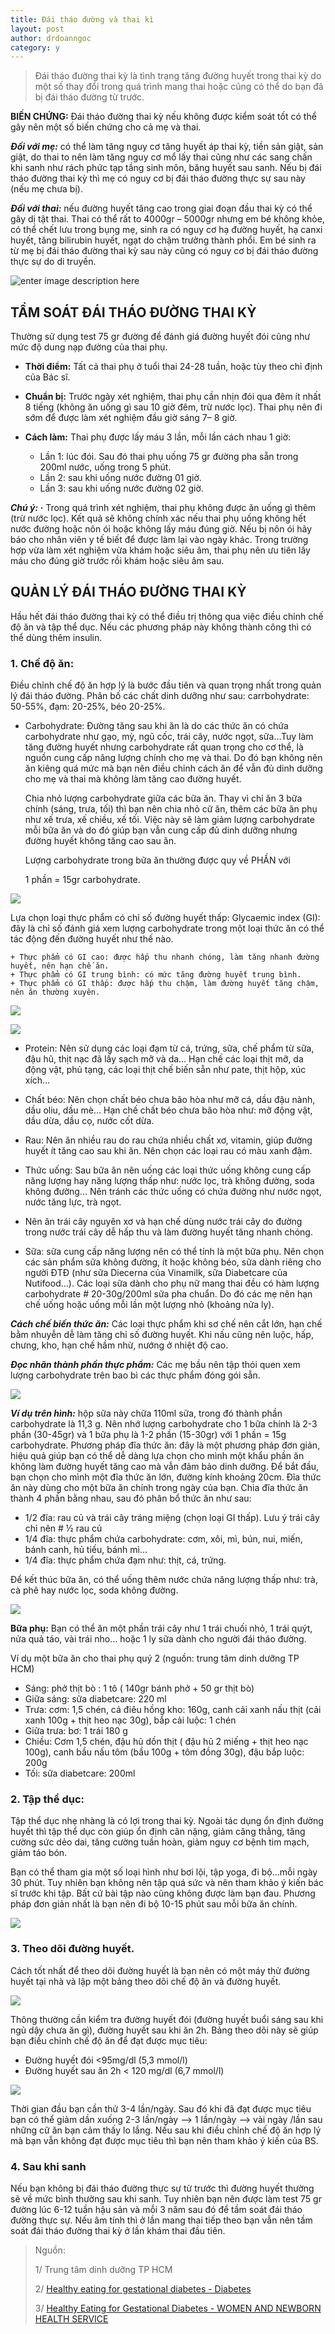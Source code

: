 ```yaml
---
title: Đái tháo đường và thai kì
layout: post
author: drdoanngoc
category: y
---
```


> Đái tháo đường thai kỳ là tình trạng tăng đường huyết trong thai kỳ do một số thay đổi trong quá trình mang thai hoặc cũng có thể do bạn đã bị đái tháo đường từ trước.

**BIẾN CHỨNG:** Đái tháo đường thai kỳ nếu không được kiểm soát tốt có thể gây nên một số biến chứng cho cả mẹ và thai.

***Đối với mẹ:*** có thể làm tăng nguy cơ tăng huyết áp thai kỳ, tiền sản giật, sản giật, do thai to nên làm tăng nguy cơ mổ lấy thai cũng như các sang chấn khi sanh như rách phức tạp tầng sinh môn, băng huyết sau sanh. Nếu bị đái tháo đường thai kỳ thì mẹ có nguy cơ bị đái tháo đường thực sự sau này (nếu mẹ chưa bị).

***Đối với thai:*** nếu đường huyết tăng cao trong giai đoạn đầu thai kỳ có thể gây dị tật thai. Thai có thể rất to 4000gr – 5000gr nhưng em bé không khỏe, có thể chết lưu trong bụng mẹ, sinh ra có nguy cơ hạ đường huyết, hạ canxi huyết, tăng bilirubin huyết, ngạt do chậm trưởng thành phổi. Em bé sinh ra từ mẹ bị đái tháo đường thai kỳ sau này cũng có nguy cơ bị đái tháo đường thực sự do di truyền.

![enter image description here](https://scontent.fsgn2-2.fna.fbcdn.net/v/t1.0-9/36632262_2041131289298202_2142629063645200384_o.png?_nc_cat=0&oh=4b53c39052791cbd4c0bf97f5a61abb7&oe=5C037644)

## TẦM SOÁT ĐÁI THÁO ĐƯỜNG THAI KỲ
Thường sử dụng test 75 gr đường để đánh giá đường huyết đói cũng như mức độ dung nạp đường của thai phụ.

+ **Thời điểm:** Tất cả thai phụ ở tuổi thai 24-28 tuần, hoặc tùy theo chỉ định của Bác sĩ.

+ **Chuẩn bị:** Trước ngày xét nghiệm, thai phụ cần nhịn đói qua đêm ít nhất 8 tiếng (không ăn uống gì sau 10 giờ đêm, trừ nước lọc). Thai phụ nên đi sớm để được làm xét nghiệm đầu giờ sáng 7– 8 giờ.

+ **Cách làm:** Thai phụ được lấy máu 3 lần, mỗi lần cách nhau 1 giờ:

	-   Lần 1: lúc đói. Sau đó thai phụ uống 75 gr đường pha sẵn trong 200ml nước, uống trong 5 phút.
	-   Lần 2: sau khi uống nước đường 01 giờ.
	-   Lần 3: sau khi uống nước đường 02 giờ.

***Chú ý: ·*** Trong quá trình xét nghiệm, thai phụ không được ăn uống gì thêm (trừ nước lọc). Kết quả sẽ không chính xác nếu thai phụ uống không hết nước đường hoặc nôn ói hoặc không lấy máu đúng giờ. Nếu bị nôn ói hãy báo cho nhân viên y tế biết để được làm lại vào ngày khác. Trong trường hợp vừa làm xét nghiệm vừa khám hoặc siêu âm, thai phụ nên ưu tiên lấy máu cho đúng giờ trước rồi khám hoặc siêu âm sau.

## QUẢN LÝ ĐÁI THÁO ĐƯỜNG THAI KỲ
Hầu hết đái tháo đường thai kỳ có thể điều trị thông qua việc điều chỉnh chế độ ăn và tập thể dục. Nếu các phương pháp này không thành công thì có thể dùng thêm insulin.

### 1.  Chế độ ăn: 
Điều chỉnh chế độ ăn hợp lý là bước đầu tiên và quan trọng nhất trong quản lý đái tháo đường. Phân bố các chất dinh dưỡng như sau: carrbohydrate: 50-55%, đạm: 20-25%, béo 20-25%.

- Carbohydrate: Đường tăng sau khi ăn là do các thức ăn có chứa carbohydrate như gạo, mỳ, ngũ cốc, trái cây, nước ngọt, sữa…Tuy làm tăng đường huyết nhưng carbohydrate rất quan trọng cho cơ thể, là nguồn cung cấp năng lượng chính cho mẹ và thai. Do đó bạn không nên ăn kiêng quá mức mà bạn nên điều chỉnh cách ăn để vẫn đủ dinh dưỡng cho mẹ và thai mà không làm tăng cao đường huyết.

	Chia nhỏ lượng carbohydrate giữa các bữa ăn. Thay vì chỉ ăn 3 bữa chính (sáng, trưa, tối) thì bạn nên chia nhỏ cữ ăn, thêm các bữa ăn phụ như xế trưa, xế chiều, xế tối. Việc này sẽ làm giảm lượng carbohydrate mỗi bữa ăn và do đó giúp bạn vẫn cung cấp đủ dinh dưỡng nhưng đường huyết không tăng cao sau ăn.

	Lượng carbohydrate trong bữa ăn thường được quy về PHẦN với

	1 phần = 15gr carbohydrate.


![](https://scontent.fsgn2-2.fna.fbcdn.net/v/t1.0-9/36672353_2041107855967212_618129842109415424_n.jpg?_nc_cat=0&oh=7a4fdb245d27afc0c54f47e14803d425&oe=5BC87E79)

Lựa chọn loại thực phẩm có chỉ số đường huyết thấp: Glycaemic index (GI): đây là chỉ số đánh giá xem lượng carbohydrate trong một loại thức ăn có thể tác động đến đường huyết như thế nào.

	+ Thực phẩm có GI cao: được hấp thu nhanh chóng, làm tăng nhanh đường huyết, nên hạn chế ăn.
	+ Thực phẩm có GI trung bình: có mức tăng đường huyết trung bình.
	+ Thực phẩm có GI thấp: được hấp thu chậm, làm đường huyết tăng chậm, nên ăn thường xuyên.

  

![](https://scontent.fsgn2-2.fna.fbcdn.net/v/t1.0-9/36693055_2041108422633822_351900753759043584_n.jpg?_nc_cat=0&oh=48634d0515c1f5fcbda21b0acb1314ef&oe=5C0885C5)

  

![](https://scontent.fsgn2-2.fna.fbcdn.net/v/t1.0-9/36674167_2041108922633772_7142949432688902144_n.jpg?_nc_cat=0&oh=ffe13504198caeb9e81e93141e410cb5&oe=5BCE4228)

- Protein: Nên sử dụng các loại đạm từ cá, trứng, sữa, chế phẩm từ sữa, đậu hũ, thịt nạc đã lấy sạch mỡ và da… Hạn chế các loại thịt mỡ, da động vật, phủ tạng, các loại thịt chế biến sẵn như pate, thịt hộp, xúc xích…

- Chất béo: Nên chọn chất béo chưa bão hòa như mỡ cá, dầu đậu nành, dầu oliu, dầu mè… Hạn chế chất béo chưa bão hòa như: mỡ động vật, dầu dừa, dầu cọ, nước cốt dừa.

- Rau: Nên ăn nhiều rau do rau chứa nhiều chất xơ, vitamin, giúp đường huyết ít tăng cao sau khi ăn. Nên chọn các loại rau có màu xanh đậm.

- Thức uống: Sau bữa ăn nên uống các loại thức uống không cung cấp năng lượng hay năng lượng thấp như: nước lọc, trà không đường, soda không đường… Nên tránh các thức uống có chứa đường như nước ngọt, nước tăng lực, trà ngọt.

- Nên ăn trái cây nguyên xơ và hạn chế dùng nước trái cây do đường trong nước trái cây dễ hấp thu và làm đường huyết tăng nhanh chóng.

- Sữa: sữa cung cấp năng lượng nên có thể tính là một bữa phụ. Nên chọn các sản phẩm sữa không đường, ít hoặc không béo, sữa dành riêng cho người ĐTĐ (như sữa Diecerna của Vinamilk, sữa Diabetcare của Nutifood…). Các loại sữa dành cho phụ nữ mang thai đều có hàm lượng carbohydrate # 20-30g/200ml sữa pha chuẩn. Do đó các mẹ nên hạn chế uống hoặc uống mỗi lần một lượng nhỏ (khoảng nửa ly).

***Cách chế biến thức ăn:*** Các loại thực phẩm khi sơ chế nên cắt lớn, hạn chế bằm nhuyễn dễ làm tăng chỉ số đường huyết. Khi nấu cũng nên luộc, hấp, chưng, kho, hạn chế hầm nhừ, nướng ở nhiệt độ cao.

***Đọc nhãn thành phần thực phẩm:*** Các mẹ bầu nên tập thói quen xem lượng carbohydrate trên bao bì các thực phẩm đóng gói sẵn.

  

![](https://scontent.fsgn2-2.fna.fbcdn.net/v/t1.0-9/36680567_2041109442633720_5334260093556883456_n.jpg?_nc_cat=0&oh=f106c09bc2ba8046b080795a770c9dd4&oe=5BCA38E8)

***Ví dụ trên hình:*** hộp sữa này chữa 110ml sữa, trong đó thành phần carbohydrate là 11,3 g. Nên nhớ lượng carbohydrate cho 1 bữa chính là 2-3 phần (30-45gr) và 1 bữa phụ là 1-2 phần (15-30gr) với 1 phần = 15g carbohydrate. Phương pháp đĩa thức ăn: đây là một phương pháp đơn giản, hiệu quả giúp bạn có thể dễ dàng lựa chọn cho mình một khẩu phần ăn không làm đường huyết tăng cao mà vẫn đảm bảo dinh dưỡng. Để bắt đầu, bạn chọn cho mình một đĩa thức ăn lớn, đường kính khoảng 20cm. Đĩa thức ăn này dùng cho một bữa ăn chính trong ngày của bạn. Chia đĩa thức ăn thành 4 phần bằng nhau, sau đó phân bổ thức ăn như sau:

-   1/2 đĩa: rau củ và trái cây tráng miệng (chọn loại GI thấp). Lưu ý trái cây chỉ nên # ½ rau củ
-   1/4 đĩa: thực phẩm chứa carbohydrate: cơm, xôi, mì, bún, nui, miến, bánh canh, hủ tiếu, bánh mì…
-   1/4 đĩa: thực phẩm chứa đạm như: thịt, cá, trứng.

Để kết thúc bữa ăn, có thể uống thêm nước chứa năng lượng thấp như: trà, cà phê hay nước lọc, soda không đường.

  

![](https://scontent.fsgn2-2.fna.fbcdn.net/v/t1.0-9/36686795_2041109952633669_6555400341842558976_n.jpg?_nc_cat=0&oh=a75aa02342094ef08fec670c62c7632f&oe=5BC75477)

**Bữa phụ:** Bạn có thể ăn một phần trái cây như 1 trái chuối nhỏ, 1 trái quýt, nửa quả táo, vài trái nho… hoặc 1 ly sữa dành cho người đái tháo đường.

Ví dụ một bữa ăn cho thai phụ quý 2 (nguồn: trung tâm dinh dưỡng TP HCM)

-   Sáng: phở thịt bò : 1 tô ( 140gr bánh phở + 50 gr thịt bò)
-   Giữa sáng: sữa diabetcare: 220 ml
-   Trưa: cơm: 1,5 chén, cá điêu hồng kho: 160g, canh cải xanh nấu thịt (cải xanh 100g + thịt heo nạc 30g), bắp cải luộc: 1 chén
-   Giữa trưa: bơ: 1 trái 180 g
-   Chiều: Cơm 1,5 chén, đậu hũ dồn thịt ( đậu hũ 2 miếng + thịt heo nạc 100g), canh bầu nấu tôm (bầu 100g + tôm đồng 30g), đậu bắp luộc: 200g
-   Tối: sữa diabetcare: 200ml

### 2.  Tập thể dục:

Tập thể dục nhẹ nhàng là có lợi trong thai kỳ. Ngoài tác dụng ổn định đường huyết thì tập thể dục còn giúp ổn định cân nặng, giảm căng thẳng, tăng cường sức dẻo dai, tăng cường tuần hoàn, giảm nguy cơ bệnh tim mạch, giảm táo bón.

Bạn có thể tham gia một số loại hình như bơi lội, tập yoga, đi bộ…mỗi ngày 30 phút. Tuy nhiên bạn không nên tập quá sức và nên tham khảo ý kiến bác sĩ trước khi tập. Bất cứ bài tập nào cũng không được làm bạn đau. Phương pháp đơn giản nhất là bạn nên đi bộ 10-15 phút sau mỗi bữa ăn chính.

  

![](https://scontent.fsgn2-2.fna.fbcdn.net/v/t1.0-9/36673038_2041133262631338_1986467608995561472_n.png?_nc_cat=0&oh=14482e857f6fded4effa4785f6dc46c1&oe=5C03CFBC)

### 3. Theo dõi đường huyết.

Cách tốt nhất để theo dõi đường huyết là bạn nên có một máy thử đường huyết tại nhà và lập một bảng theo dõi chế độ ăn và đường huyết.

  

![](https://scontent.fsgn2-2.fna.fbcdn.net/v/t1.0-9/36726610_2041128432631821_1259800503047421952_n.png?_nc_cat=0&oh=143b23eab19b0f6e32063a23035740b3&oe=5BCBD4D9)

Thông thường cần kiểm tra đường huyết đói (đường huyết buổi sáng sau khi ngủ dậy chưa ăn gì), đường huyết sau khi ăn 2h. Bảng theo dõi này sẽ giúp bạn điều chỉnh chế độ ăn để đạt được mục tiêu:

-   Đường huyết đói <95mg/dl (5,3 mmol/l)
-   Đường huyết sau ăn 2h < 120 mg/dl (6,7 mmol/l)

![](https://scontent.fsgn2-2.fna.fbcdn.net/v/t1.0-9/36678001_2041119979299333_4081068746314088448_n.png?_nc_cat=0&oh=560850c8eff90524ddf8c836d71dccc1&oe=5BC87283)

Thời gian đầu bạn cần thử 3-4 lần/ngày. Sau đó khi đã đạt được mục tiêu bạn có thể giảm dần xuống 2-3 lần/ngày --> 1 lần/ngày --> vài ngày /lần sau những cữ ăn bạn cảm thấy lo lắng. Nếu sau khi điều chỉnh chế độ ăn hợp lý mà bạn vẫn không đạt được mục tiêu thì bạn nên tham khảo ý kiến của BS.

### 4. Sau khi sanh
Nếu bạn không bị đái tháo đường thực sự từ trước thì đường huyết thường sẽ về mức bình thường sau khi sanh. Tuy nhiên bạn nên được làm test 75 gr đường lúc 6-12 tuần hậu sản và mỗi 3 năm sau đó để tầm soát đái tháo đường thực sự. Nếu âm tính thì ở lần mang thai tiếp theo bạn vẫn nên tầm soát đái tháo đường thai kỳ ở lần khám thai đầu tiên.

> Nguồn:
> 
> 1/ Trung tâm dinh dưỡng TP HCM 
> 
> 2/ [Healthy eating for gestational diabetes - Diabetes](https://www.diabetesqld.org.au/media/75306/19hegestational_2012.pdf)
> 
> 3/ [ Healthy Eating for Gestational Diabetes - WOMEN AND NEWBORN HEALTH SERVICE](https://www.health.qld.gov.au/__data/assets/pdf_file/0021/370074/diab_gdm_colour.pdf)